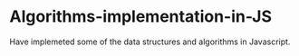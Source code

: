 # Algorithms-implementation-in-JS
 Have implemeted some of the data structures and  algorithms in Javascript.
